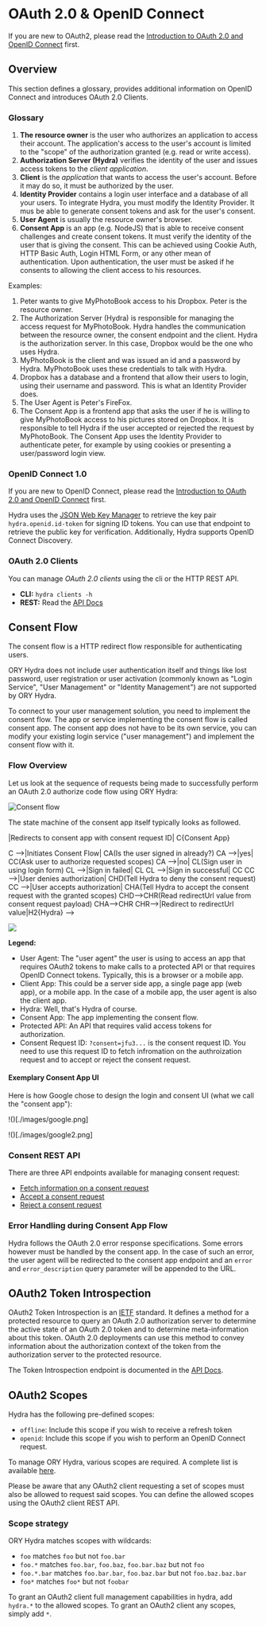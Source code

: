 # OAuth 2.0 & OpenID Connect

If you are new to OAuth2, please read the [Introduction to OAuth 2.0 and OpenID Connect](README.md#introduction-to-oauth-20-and-openid-connect)
first.

## Overview

This section defines a glossary, provides additional information on OpenID Connect and introduces OAuth 2.0 Clients.

### Glossary

1. **The resource owner** is the user who authorizes an application to access their account. The application's access to
the user's account is limited to the "scope" of the authorization granted (e.g. read or write access).
2. **Authorization Server (Hydra)** verifies the identity of the user and issues access tokens to the *client application*.
3. **Client** is the *application* that wants to access the user's account. Before it may do so, it must be authorized
by the user.
4. **Identity Provider** contains a login user interface and a database of all your users. To integrate Hydra,
you must modify the Identity Provider. It mus be able to generate consent tokens and ask for the user's consent.
5. **User Agent** is usually the resource owner's browser.
6. **Consent App** is an app (e.g. NodeJS) that is able to receive consent challenges and create consent tokens.
It must verify the identity of the user that is giving the consent. This can be achieved using Cookie Auth,
HTTP Basic Auth, Login HTML Form, or any other mean of authentication. Upon authentication, the user must be asked
if he consents to allowing the client access to his resources.

Examples:
1. Peter wants to give MyPhotoBook access to his Dropbox. Peter is the resource owner.
2. The Authorization Server (Hydra) is responsible for managing the access request for MyPhotoBook. Hydra handles
the communication between the resource owner, the consent endpoint and the client. Hydra is the authorization server.
In this case, Dropbox would be the one who uses Hydra.
3. MyPhotoBook is the client and was issued an id and a password by Hydra. MyPhotoBook uses these credentials
to talk with Hydra.
4. Dropbox has a database and a frontend that allow their users to login, using their username and password.
This is what an Identity Provider does.
5. The User Agent is Peter's FireFox.
6. The Consent App is a frontend app that asks the user if he is willing to give MyPhotoBook access to his pictures stored
on Dropbox. It is responsible to tell Hydra if the user accepted or rejected the request by MyPhotoBook. The Consent App
uses the Identity Provider to authenticate peter, for example by using cookies or presenting a user/password login view.

### OpenID Connect 1.0

If you are new to OpenID Connect, please read the [Introduction to OAuth 2.0 and OpenID Connect](README.md#introduction-to-oauth-20-and-openid-connect)
first. 

Hydra uses the [JSON Web Key Manager](./jwk.md) to retrieve the
key pair `hydra.openid.id-token` for signing ID tokens. You can use that endpoint to retrieve the public key for verification.
Additionally, Hydra supports OpenID Connect Discovery.

### OAuth 2.0 Clients

You can manage *OAuth 2.0 clients* using the cli or the HTTP REST API.

* **CLI:** `hydra clients -h`
* **REST:** Read the [API Docs](http://docs.hydra13.apiary.io/#reference/oauth2-clients)

## Consent Flow

The consent flow is a HTTP redirect flow responsible for authenticating users.

ORY Hydra does not include user authentication itself and things like lost password, user registration or user activation
(commonly known as "Login Service", "User Management" or "Identity Management") are not supported by ORY Hydra.

To connect to your user management solution, you need to implement the consent flow. The app or service implementing the
consent flow is called consent app. The consent app does not have to be its own service, you can modify your existing
login service ("user management") and implement the consent flow with it.

### Flow Overview

Let us look at the sequence of requests being made to successfully perform an OAuth 2.0 authorize code flow using ORY Hydra:

![Consent flow](./images/consent-flow.svg)

The state machine of the consent app itself typically looks as followed.

<!--
graph TD
H{Hydra} -->|Redirects to consent app with consent request ID| C{Consent App}
C -->|Initiates Consent Flow| CA(Is the user signed in already?)
CA -->|yes| CC(Ask user to authorize requested scopes)
CA -->|no| CL(Sign user in using login form)
CL -->|Sign in failed| CL
CL -->|Sign in successful| CC
CC -->|User denies authorization| CHD(Tell Hydra to deny the consent request)
CC -->|User accepts authorization| CHA(Tell Hydra to accept the consent request with the granted scopes)
CHD-->CHR(Read redirectUrl value from consent request payload)
CHA-->CHR
CHR-->|Redirect to redirectUrl value|H2{Hydra}
-->

![](./images/consent-state.svg)

**Legend:**

* User Agent: The "user agent" the user is using to access an app
that requires OAuth2 tokens to make calls to a protected API
or that requires OpenID Connect tokens. Typically, this is a browser
or a mobile app.
* Client App: This could be a server side app,
a single page app (web app), or a mobile app. In the case
of a mobile app, the user agent is also the client app.
* Hydra: Well, that's Hydra of course.
* Consent App: The app implementing the consent flow.
* Protected API: An API that requires valid access tokens for authorization.
* Consent Request ID: `?consent=jfu3...` is the consent request ID. You need to use this request ID to
fetch infromation on the authroization request and to accept or reject the
consent request.

#### Exemplary Consent App UI

Here is how Google chose to design the login and consent UI (what we call the "consent app"):

!()[./images/google.png]

!()[./images/google2.png]

### Consent REST API

There are three API endpoints available for managing consent request:

* [Fetch information on a consent request](http://docs.hydra13.apiary.io/#reference/oauth2/oauth2consentrequestsid)
* [Accept a consent request](http://docs.hydra13.apiary.io/#reference/oauth2/oauth2consentrequestsidaccept)
* [Reject a consent request](http://docs.hydra13.apiary.io/#reference/oauth2/oauth2consentrequestsidreject)

### Error Handling during Consent App Flow

Hydra follows the OAuth 2.0 error response specifications. Some errors however must be handled by the consent app.
In the case of such an error, the user agent will be redirected to the consent app
endpoint and an `error` and `error_description` query parameter will be appended to the URL.

## OAuth2 Token Introspection

OAuth2 Token Introspection is an [IETF](https://tools.ietf.org/html/rfc7662) standard.
It defines a method for a protected resource to query
an OAuth 2.0 authorization server to determine the active state of an
OAuth 2.0 token and to determine meta-information about this token.
OAuth 2.0 deployments can use this method to convey information about
the authorization context of the token from the authorization server
to the protected resource.

The Token Introspection endpoint is documented in the
[API Docs](http://docs.hydra13.apiary.io/#reference/oauth2/oauth2-token-introspection).

## OAuth2 Scopes

Hydra has the following pre-defined scopes:

* `offline`: Include this scope if you wish to receive a refresh token
* `openid`: Include this scope if you wish to perform an OpenID Connect request.

To manage ORY Hydra, various scopes are required. A complete list is available [here](http://docs.hydra13.apiary.io/#authentication/oauth2).

Please be aware that any OAuth2 client requesting a set of scopes must also be allowed to request said scopes. You can define
the allowed scopes using the OAuth2 client REST API.

### Scope strategy

ORY Hydra matches scopes with wildcards:

* `foo` matches `foo` but not `foo.bar`
* `foo.*` matches `foo.bar`, `foo.baz`, `foo.bar.baz` but not `foo`
* `foo.*.bar` matches `foo.bar.bar`, `foo.baz.bar` but not `foo.baz.baz.bar`
* `foo*` matches `foo*` but not `foobar`

To grant an OAuth2 client full management capabilities in hydra, add `hydra.*` to the allowed scopes. To grant an OAuth2
client any scopes, simply add `*`.
